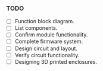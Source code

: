 ### TODO
- [ ] Function block diagram.
- [ ] List components.
- [ ] Confirm module functionality.
- [ ] Complete firmware system.
- [ ] Design circuit and layout.
- [ ] Verify circuit functionality.
- [ ] Designing 3D printed enclosures.